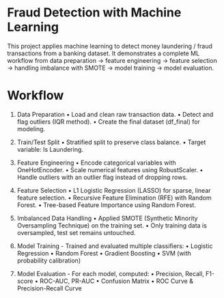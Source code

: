 # Fraud Detection with Machine Learning

This project applies machine learning to detect money laundering / fraud transactions from a banking dataset.
It demonstrates a complete ML workflow from data preparation → feature engineering → feature selection → handling imbalance with SMOTE → model training → model evaluation.

# Workflow

1. Data Preparation
	•	Load and clean raw transaction data.
	•	Detect and flag outliers (IQR method).
	•	Create the final dataset (df_final) for modeling.

2. Train/Test Split
	•	Stratified split to preserve class balance.
	•	Target variable: Is Laundering.

3. Feature Engineering
	•	Encode categorical variables with OneHotEncoder.
	•	Scale numerical features using RobustScaler.
	•	Handle outliers with an outlier flag instead of dropping rows.

4. Feature Selection
	•	L1 Logistic Regression (LASSO) for sparse, linear feature selection.
	•	Recursive Feature Elimination (RFE) with Random Forest.
	•	Tree-based Feature Importance using Random Forest.

5. Imbalanced Data Handling
	•	Applied SMOTE (Synthetic Minority Oversampling Technique) on the training set.
	•	Only training data is oversampled, test set remains untouched.

6. Model Training - Trained and evaluated multiple classifiers:
	•	Logistic Regression
	•	Random Forest
	•	Gradient Boosting
	•	SVM (with probability calibration)

7. Model Evaluation - For each model, computed:
	•	Precision, Recall, F1-score
	•	ROC-AUC, PR-AUC
	•	Confusion Matrix
	•	ROC Curve & Precision-Recall Curve
